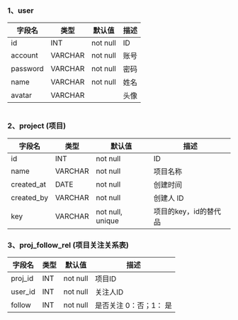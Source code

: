 ### 1、user
|字段名|类型|默认值|描述|
|--|--|--|--|
|id|INT| not null | ID |
| account | VARCHAR | not null | 账号 |
| password | VARCHAR | not null | 密码 |
| name | VARCHAR | not null | 姓名 |
| avatar | VARCHAR |  | 头像 |
```

```
### 2、project (项目)
|字段名|类型|默认值|描述|
|--|--|--|--|
|id|INT| not null | ID |
| name | VARCHAR | not null | 项目名称 |
| created_at | DATE | not null | 创建时间 |
| created_by | VARCHAR | not null | 创建人 ID |
| key | VARCHAR | not null, unique | 项目的key，id的替代品 |

### 3、proj_follow_rel (项目关注关系表)
|字段名|类型|默认值|描述|
|--|--|--|--|
| proj_id | INT | not null | 项目ID |
| user_id | INT | not null | 关注人ID |
| follow | INT | not null | 是否关注  0：否；1： 是 |